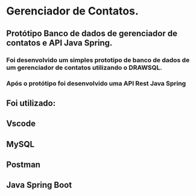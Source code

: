 # Gerenciador de Contatos.
## Protótipo Banco de dados de gerenciador de contatos e API Java Spring.
### Foi desenvolvido um simples prototipo de banco de dados de um gerenciador de contatos utilizando o DRAWSQL.
### Após o protótipo foi desenvolvido uma API Rest Java Spring

## Foi utilizado:
## Vscode
## MySQL
## Postman
## Java Spring Boot

